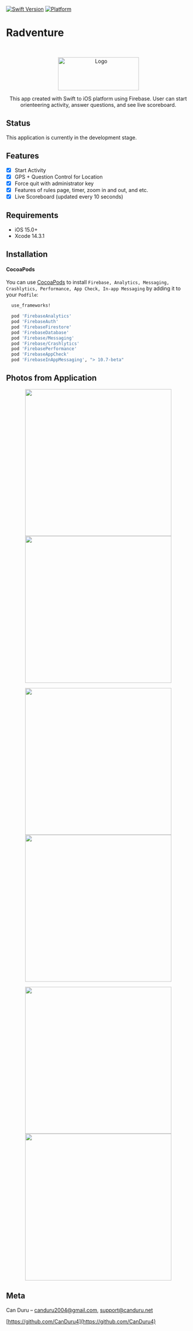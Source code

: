 [![Swift Version][swift-image]][swift-url]
[![Platform](https://img.shields.io/cocoapods/p/LFAlertController.svg?style=flat)](http://cocoapods.org/pods/LFAlertController)

# Radventure
<br />
<p align="center">
  <a href="https://canduru.net">
    <img src="https://i.ibb.co/rHFr92y/Original-resized.png" alt="Logo" width="221" height="90">
  </a>
    <p align="center">
    This app created with Swift to iOS platform using Firebase. User can start orienteering activity, answer questions, and see live scoreboard.
  </p>
</p>

## Status

This application is currently in the development stage.

## Features

- [x] Start Activity
- [x] GPS + Question Control for Location
- [x] Force quit with administrator key
- [x] Features of rules page, timer, zoom in and out, and etc.
- [x] Live Scoreboard (updated every 10 seconds)

## Requirements

- iOS 15.0+
- Xcode 14.3.1

## Installation

#### CocoaPods
You can use [CocoaPods](http://cocoapods.org/) to install `Firebase, Analytics, Messaging, Crashlytics, Performance, App Check, In-app Messaging` by adding it to your `Podfile`:

```ruby
  use_frameworks!

  pod 'FirebaseAnalytics'
  pod 'FirebaseAuth'
  pod 'FirebaseFirestore'
  pod 'FirebaseDatabase'
  pod 'Firebase/Messaging'
  pod 'Firebase/Crashlytics'
  pod 'FirebasePerformance'
  pod 'FirebaseAppCheck'
  pod 'FirebaseInAppMessaging', "> 10.7-beta"
```

## Photos from Application

<p align="center">
<img src= "https://i.ibb.co/8Phcp8y/IMG-2605.png" width="400" >
<img src= "https://i.ibb.co/23bhRxF/IMG-2606.png" width="400" >
</p>

<p align="center">
<img src= "https://i.ibb.co/2qQc7p9/IMG-2607.png" width="400" >
<img src= "https://i.ibb.co/YQsMYb1/IMG-2608.png" width="400" >
</p>

<p align="center">
<img src= "https://i.ibb.co/ZWk7LsK/IMG-2612.png" width="400" >
<img src= "https://i.ibb.co/WPy4fJN/IMG-2609.png" width="400" >
</p>

## Meta

Can Duru – canduru2004@gmail.com, support@canduru.net


[https://github.com/CanDuru4](https://github.com/CanDuru4)

[swift-image]:https://img.shields.io/badge/swift-5.0-orange.svg
[swift-url]: https://swift.org/
